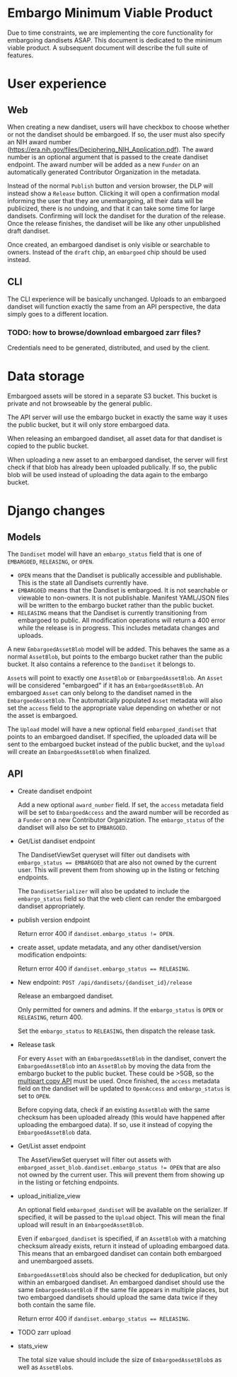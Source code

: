 # Embargo Minimum Viable Product
Due to time constraints, we are implementing the core functionality for embargoing dandisets ASAP.
This document is dedicated to the minimum viable product.
A subsequent document will describe the full suite of features.


# User experience

## Web
When creating a new dandiset, users will have checkbox to choose whether or not the dandiset should be embargoed.
If so, the user must also specify an NIH award number (https://era.nih.gov/files/Deciphering_NIH_Application.pdf).
The award number is an optional argument that is passed to the create dandiset endpoint.
The award number will be added as a new `Funder` on an automatically generated Contributor Organization in the metadata.

Instead of the normal `Publish` button and version browser, the DLP will instead show a `Release` button.
Clicking it will open a confirmation modal informing the user that they are unembargoing, all their data will be publicized, there is no undoing, and that it can take some time for large dandisets.
Confirming will lock the dandiset for the duration of the release.
Once the release finishes, the dandiset will be like any other unpublished draft dandiset.

Once created, an embargoed dandiset is only visible or searchable to owners.
Instead of the `draft` chip, an `embargoed` chip should be used instead.

## CLI
The CLI experience will be basically unchanged.
Uploads to an embargoed dandiset will function exactly the same from an API perspective, the data simply goes to a different location.

### TODO: how to browse/download embargoed zarr files?
Credentials need to be generated, distributed, and used by the client.


# Data storage
Embargoed assets will be stored in a separate S3 bucket.
This bucket is private and not browseable by the general public.

The API server will use the embargo bucket in exactly the same way it uses the public bucket, but it will only store embargoed data.

When releasing an embargoed dandiset, all asset data for that dandiset is copied to the public bucket.

When uploading a new asset to an embargoed dandiset, the server will first check if that blob has already been uploaded publically.
If so, the public blob will be used instead of uploading the data again to the embargo bucket.


# Django changes

## Models
The `Dandiset` model will have an `embargo_status` field that is one of `EMBARGOED`, `RELEASING`, or `OPEN`.
* `OPEN` means that the Dandiset is publically accessible and publishable.
  This is the state all Dandisets currently have.
* `EMBARGOED` means that the Dandiset is embargoed.
  It is not searchable or viewable to non-owners.
  It is not publishable.
  Manifest YAML/JSON files will be written to the embargo bucket rather than the public bucket.
* `RELEASING` means that the Dandiset is currently transitioning from embargoed to public.
  All modification operations will return a 400 error while the release is in progress.
  This includes metadata changes and uploads.

A new `EmbargoedAssetBlob` model will be added.
This behaves the same as a normal `AssetBlob`, but points to the embargo bucket rather than the public bucket.
It also contains a reference to the `Dandiset` it belongs to.

`Asset`s will point to exactly one `AssetBlob` or `EmbargoedAssetBlob`.
An `Asset` will be considered "embargoed" if it has an `EmbargoedAssetBlob`.
An embargoed `Asset` can only belong to the dandiset named in the `EmbargoedAssetBlob`.
The automatically populated `Asset` metadata will also set the `access` field to the appropriate value depending on whether or not the asset is embargoed.

The `Upload` model will have a new optional field `embargoed_dandiset` that points to an embargoed dandiset.
If specified, the uploaded data will be sent to the embargoed bucket instead of the public bucket, and the `Upload` will create an `EmbargoedAssetBlob` when finalized.

## API
* Create dandiset endpoint

  Add a new optional `award_number` field.
  If set, the `access` metadata field will be set to `EmbargoedAccess` and the award number will be recorded as a `Funder` on a new Contributor Organization.
  The `embargo_status` of the dandiset will also be set to `EMBARGOED`.

* Get/List dandiset endpoint

  The DandisetViewSet queryset will filter out dandisets with `embargo_status == EMBARGOED` that are also not owned by the current user.
  This will prevent them from showing up in the listing or fetching endpoints.

  The `DandisetSerializer` will also be updated to include the `embargo_status` field so that the web client can render the embargoed dandiset appropriately.

* publish version endpoint

  Return error 400 if `dandiset.embargo_status != OPEN`.

* create asset, update metadata, and any other dandiset/version modification endpoints:

  Return error 400 if `dandiset.embargo_status == RELEASING`.

* New endpoint: `POST /api/dandisets/{dandiset_id}/release`

  Release an embargoed dandiset.
  
  Only permitted for owners and admins. If the `embargo_status` is `OPEN` or `RELEASING`, return 400.

  Set the `embargo_status` to `RELEASING`, then dispatch the release task.

* Release task

  For every `Asset` with an `EmbargoedAssetBlob` in the dandiset, convert the `EmbargoedAssetBlob` into an `AssetBlob` by moving the data from the embargo bucket to the public bucket.
  These could be >5GB, so the [multipart copy API](https://docs.aws.amazon.com/AmazonS3/latest/userguide/CopyingObjectsMPUapi.html) must be used.
  Once finished, the `access` metadata field on the dandiset will be updated to `OpenAccess` and `embargo_status` is set to `OPEN`.
  
  Before copying data, check if an existing `AssetBlob` with the same checksum has been uploaded already (this would have happened after uploading the embargoed data).
  If so, use it instead of copying the `EmbargoedAssetBlob` data.

* Get/List asset endpoint

  The AssetViewSet queryset will filter out assets with `embargoed_asset_blob.dandiset.embargo_status != OPEN` that are also not owned by the current user.
  This will prevent them from showing up in the listing or fetching endpoints.

* upload_initialize_view

  An optional field `embargoed_dandiset` will be available on the serializer.
  If specified, it will be passed to the `Upload` object.
  This will mean the final upload will result in an `EmbargoedAssetBlob`.

  Even if `embargoed_dandiset` is specified, if an `AssetBlob` with a matching checksum already exists, return it instead of uploading embargoed data.
  This means that an embargoed dandiset can contain both embargoed and unembargoed assets.

  `EmbargoedAssetBlob`s should also be checked for deduplication, but only within an embargoed dandiset.
  An embargoed dandiset should use the same `EmbargoedAssetBlob` if the same file appears in multiple places, but two embargoed dandisets should upload the same data twice if they both contain the same file.

  Return error 400 if `dandiset.embargo_status == RELEASING`.

* TODO zarr upload

* stats_view
  
  The total size value should include the size of `EmbargoedAssetBlob`s as well as `AssetBlob`s.